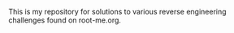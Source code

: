 This is my repository for solutions to various reverse engineering challenges found on root-me.org.
